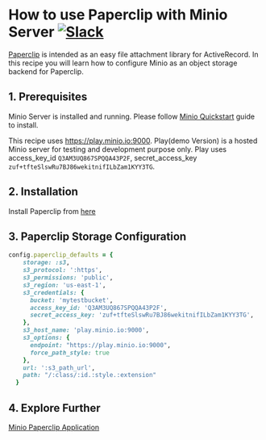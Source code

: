 # How to use Paperclip with Minio Server [![Slack](https://slack.minio.io/slack?type=svg)](https://slack.minio.io)

[Paperclip](https://github.com/thoughtbot/paperclip) is intended as an easy file attachment library for ActiveRecord. In this recipe you will learn how to configure  Minio as an object storage backend for Paperclip.

## 1. Prerequisites

Minio Server is installed and running. Please follow [Minio Quickstart](https://docs.minio.io/docs/minio-quickstart-guide) guide to install.

This recipe uses <https://play.minio.io:9000>. Play(demo Version) is a hosted Minio server for testing and development purpose only. Play uses access_key_id ``Q3AM3UQ867SPQQA43P2F``, secret_access_key ``zuf+tfteSlswRu7BJ86wekitnifILbZam1KYY3TG``.

## 2. Installation

Install Paperclip from [here](https://github.com/thoughtbot/paperclip)

## 3. Paperclip Storage Configuration

```ruby
config.paperclip_defaults = {
    storage: :s3,
    s3_protocol: ':https',
    s3_permissions: 'public',
    s3_region: 'us-east-1',     
    s3_credentials: {
      bucket: 'mytestbucket',
      access_key_id: 'Q3AM3UQ867SPQQA43P2F',
      secret_access_key: 'zuf+tfteSlswRu7BJ86wekitnifILbZam1KYY3TG',
    },
    s3_host_name: 'play.minio.io:9000',
    s3_options: {
      endpoint: "https://play.minio.io:9000",
      force_path_style: true
    },
    url: ':s3_path_url',
    path: "/:class/:id.:style.:extension"
  }
```

## 4. Explore Further
 [Minio Paperclip Application](https://github.com/sadysnaat/minio-paperclip)
